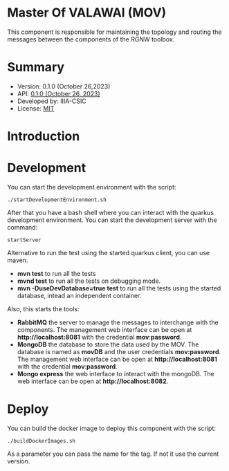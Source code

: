 # Master Of VALAWAI (MOV)

This component is responsible for maintaining the topology
and routing the messages between the components of the RGNW toolbox.


# Summary

- Version: 0.1.0 (October 26,2023)
- API: [0.1.0 (October 26, 2023)](./asyncapi.yml)
- Developed by: IIIA-CSIC
- License: [MIT](LICENSE)

# Introduction


# Development

You can start the development environment with the script:

```shell script
./startDevelopmentEnvironment.sh
```

After that you have a bash shell where you can interact with
the quarkus development environment. You can start the development
server with the command:

```shell script
startServer
```

Alternative to run the test using the started quarkus client, you can use maven.

 * __mvn test__  to run all the tests
 * __mvnd test__  to run all the tests on debugging mode.
 * __mvn -DuseDevDatabase=true test__  to run all the tests using the started database,
 	intead an independent container.

Also, this starts the tools:

 * __RabbitMQ__  the server to manage the messages to interchange with the components.
 The management web interface can be open at **http://localhost:8081** with the credential
 **mov**:**password**.
 * __MongoDB__  the database to store the data used by the MOV. The database is named as **movDB** and the user credentials **mov:password**.
 The management web interface can be open at **http://localhost:8081** with the credential
 **mov**:**password**.
 * __Mongo express__  the web interface to interact with the mongoDB. The web interface
  can be open at **http://localhost:8082**.


# Deploy

You can build the docker image to deploy this component with the script:

```shell script
./buildDockerImages.sh
```

As a parameter you can pass the name for the tag. If not it use the current version.

